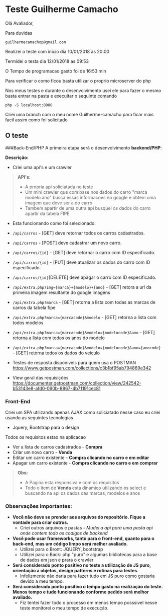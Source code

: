 Teste Guilherme Camacho
==============================

Olá Avaliador,

Para duvidas 

`guilhermecamachop@gmail.com`

Realizei o teste com inicio dia  10/01/2018 as 20:00

Termidei o testa dia 12/01/2018 as 09:53

O Tempo de programacao gasto foi de 16:53 min

Para verificar o como ficou basta utilizar o proprio microserver do php 
 
Nos meus testes e durante o desenvolvimento usei ele para fazer o mesmo basta entrar na pasta e execultar o sequinte comando

`php -S localhost:8080`

Criei uma branch com o meu nome Guilherme-camacho para ficar mais facil assim como foi solicitado


O teste
--------

###Back-End/PHP
A primeira etapa será o desenvolvimento **backend/PHP**:

**Descrição:**

- Criei uma api's e um crawler
> **API's:**
>  - A propria api soliciatada no teste
>  - Um mini crawler que com base nos dados do carro "marca modelo ano" busca essas informacoes no google e obtem uma imagem que deve ser a do carro
>  - Tambem apartir de uma outra api busquei os dados do carro apartir da tabela FIPE 

- Esta funcionando como foi selecionado:
 - `/api/carros` - [GET] deve retornar todos os carros cadastrados.
 - `/api/carros` - [POST] deve cadastrar um novo carro.
 - `/api/carros/{id}` - [GET] deve retornar o carro com ID especificado.
 - `/api/carros/{id}` - [PUT] deve atualizar os dados do carro com ID especificado.
 - `/api/carros/{id}`[DELETE] deve apagar o carro com ID especificado.
 - `/api/extra.php?img={marca}+{modelo}+{ano}` - [GET] retora a url da primeira imagem resultante do google imagens
 - `/api/extra.php?marca` - [GET] retorna a lista com todas as marcas de carros da tabela fipe
 - `/api/extra.php?marca={marcacode}&modelo` - [GET] retorna a lista com todos modelos
 - `/api/extra.php?marca={marcacode}&modelo={modelocode}&ano` - [GET] retorna a lista com todos os anos do modelo
 - `/api/extra.php?marca={marcacode}&modelo={modelocode}&ano={anocode}` - [GET] retorna todos os dados do veiculo

- Testes de resposta disponiveis para quem usa o POSTMAN 
https://www.getpostman.com/collections/c3b1bf95ab794869e342 

- View geral das requisições
https://documenter.getpostman.com/collection/view/242542-b53143e8-afd0-090b-8867-4b71191cec81

### Front-End

Criei um SPA utilizando apenas AJAX como soliciatado nesse caso eu criei usando as seguintes tecnologias

- Jquery, Bootstrap para o design

Todos os requisitos estao na aplicacao

- Ver a lista de carros cadastrados - **Compra**
- Criar um novo carro - **Venda**
- Editar um carro existente - **Compra clicando no carro e em editar**
- Apagar um carro existente - **Compra clicando no carro e em comprar**

> **Obs:**
> - A Pagina esta responsiva e com os requisitos
> - Todo o item de **Venda** esta dinamico utilizando os select e buscando na api os dados das marcas, modelos e anos


### Observações importantes:

 - **Você não deve se prender aos arquivos do repositório. Fique a vontade para criar outros.**
    - Criei outros arquivos e pastas - *Mudei a api para uma pasta api onde contem todo os codigos de backend*
 - **Você pode usar frameworks, tanto para o front-end, quanto para o back-end, mas um código limpo será melhor avaliado.**
    - Utilizei para o Bront: JQUERY, bootstrap
    - Utilizei para o Back: php "puro" e algumas bibliotecas para a base de dados em json e prara o crawler 
 - **Será considerado ponto positivo no teste a utilização de JS puro, orientação a objetos, design patterns e rotinas para testes.**
    - Infelizmente não daria para fazer tudo em JS puro como gostaria devido a meu tempo.
 - **Será considerado ponto positivo o tempo gasto na realização do teste. Menos tempo e tudo funcionando conforme pedido será
melhor avaliado.**
    - Fiz tentei fazer todo o processo em menos tempo posssivel nesse teste monitorei o meu tempo de execução.
